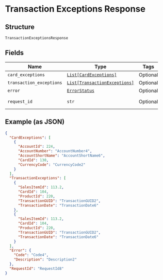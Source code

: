 
# Transaction Exceptions Response

## Structure

`TransactionExceptionsResponse`

## Fields

| Name | Type | Tags | Description |
|  --- | --- | --- | --- |
| `card_exceptions` | [`List[CardExceptions]`](../../doc/models/card-exceptions.md) | Optional | - |
| `transaction_exceptions` | [`List[TransactionExceptions]`](../../doc/models/transaction-exceptions.md) | Optional | - |
| `error` | [`ErrorStatus`](../../doc/models/error-status.md) | Optional | - |
| `request_id` | `str` | Optional | API Request Id |

## Example (as JSON)

```json
{
  "CardExceptions": [
    {
      "AccountId": 224,
      "AccountNumber": "AccountNumber4",
      "AccountShortName": "AccountShortName6",
      "CardId": 130,
      "CurrencyCode": "CurrencyCode2"
    }
  ],
  "TransactionExceptions": [
    {
      "SalesItemId": 113.2,
      "CardId": 104,
      "ProductId": 220,
      "TransactionGUID": "TransactionGUID2",
      "TransactionDate": "TransactionDate6"
    },
    {
      "SalesItemId": 113.2,
      "CardId": 104,
      "ProductId": 220,
      "TransactionGUID": "TransactionGUID2",
      "TransactionDate": "TransactionDate6"
    }
  ],
  "Error": {
    "Code": "Code4",
    "Description": "Description2"
  },
  "RequestId": "RequestId8"
}
```

